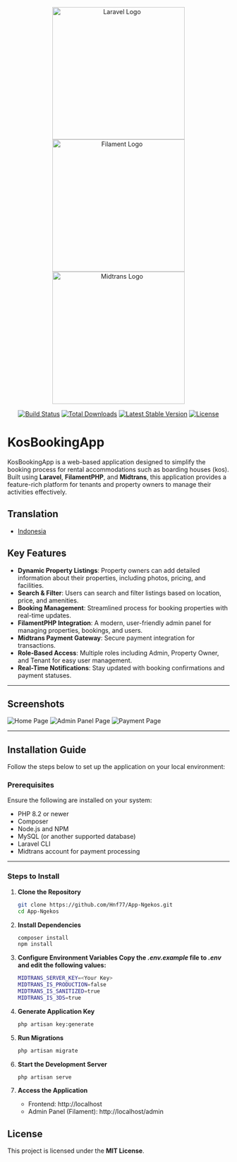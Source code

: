 <p align="center">
    <a href="https://laravel.com" target="_blank"><img src="https://raw.githubusercontent.com/laravel/art/master/logo-lockup/5%20SVG/2%20CMYK/1%20Full%20Color/laravel-logolockup-cmyk-red.svg" width="300" alt="Laravel Logo"></a>
    <a href="https://filamentphp.com/" target="_blank"><img src="https://github.com/user-attachments/assets/4b992c6c-ef59-4eca-9c58-d86a05aa2e4e" width="300" alt="Filament Logo"></a>
    <a href="https://midtrans.com/" target="_blank"><img src="https://github.com/user-attachments/assets/eb79a16c-d35b-4922-af5e-bb4478d0b256" width="300" alt="Midtrans Logo"></a>
</p>

<p align="center">
<a href="https://github.com/laravel/framework/actions"><img src="https://github.com/laravel/framework/workflows/tests/badge.svg" alt="Build Status"></a>
<a href="https://packagist.org/packages/laravel/framework"><img src="https://img.shields.io/packagist/dt/laravel/framework" alt="Total Downloads"></a>
<a href="https://packagist.org/packages/laravel/framework"><img src="https://img.shields.io/packagist/v/laravel/framework" alt="Latest Stable Version"></a>
<a href="https://packagist.org/packages/laravel/framework"><img src="https://img.shields.io/packagist/l/laravel/framework" alt="License"></a>
</p>

# KosBookingApp

KosBookingApp is a web-based application designed to simplify the booking process for rental accommodations such as boarding houses (kos). Built using **Laravel**, **FilamentPHP**, and **Midtrans**, this application provides a feature-rich platform for tenants and property owners to manage their activities effectively. 

## Translation
- <a href="https://github.com/Hnf77/BWA-Ngekos/blob/main/README-ID.md">Indonesia</a> 

## Key Features

- **Dynamic Property Listings**: Property owners can add detailed information about their properties, including photos, pricing, and facilities.
- **Search & Filter**: Users can search and filter listings based on location, price, and amenities.
- **Booking Management**: Streamlined process for booking properties with real-time updates.
- **FilamentPHP Integration**: A modern, user-friendly admin panel for managing properties, bookings, and users.
- **Midtrans Payment Gateway**: Secure payment integration for transactions.
- **Role-Based Access**: Multiple roles including Admin, Property Owner, and Tenant for easy user management.
- **Real-Time Notifications**: Stay updated with booking confirmations and payment statuses.

---

## Screenshots
<img src="https://github.com/user-attachments/assets/0e010e65-48af-425c-9864-dd454cac56b2" alt="Home Page" />
<img src="https://github.com/user-attachments/assets/be74cef6-5ebb-4829-a323-3267ca07b790" alt="Admin Panel Page" />
<img src="https://github.com/user-attachments/assets/409ef6a1-8564-455c-b1f7-92e0f018748d" alt="Payment Page" />

---

## Installation Guide

Follow the steps below to set up the application on your local environment:

### Prerequisites

Ensure the following are installed on your system:
- PHP 8.2 or newer
- Composer
- Node.js and NPM
- MySQL (or another supported database)
- Laravel CLI
- Midtrans account for payment processing

---

### Steps to Install

1. **Clone the Repository**
   
   ```bash
   git clone https://github.com/Hnf77/App-Ngekos.git
   cd App-Ngekos
   
2. **Install Dependencies**
   
   ```bash
   composer install
   npm install
   
3. **Configure Environment Variables Copy the ***.env.example*** file to ***.env*** and edit the following values:**

    ```bash
   MIDTRANS_SERVER_KEY=<Your Key>
   MIDTRANS_IS_PRODUCTION=false
   MIDTRANS_IS_SANITIZED=true
   MIDTRANS_IS_3DS=true
   
4. **Generate Application Key**

    ```bash
   php artisan key:generate

5. **Run Migrations**
   
   ```bash
   php artisan migrate

6. **Start the Development Server**
   
   ```bash
   php artisan serve

7. **Access the Application**

    - Frontend: http://localhost
    - Admin Panel (Filament): http://localhost/admin

## License

This project is licensed under the **MIT License**.
